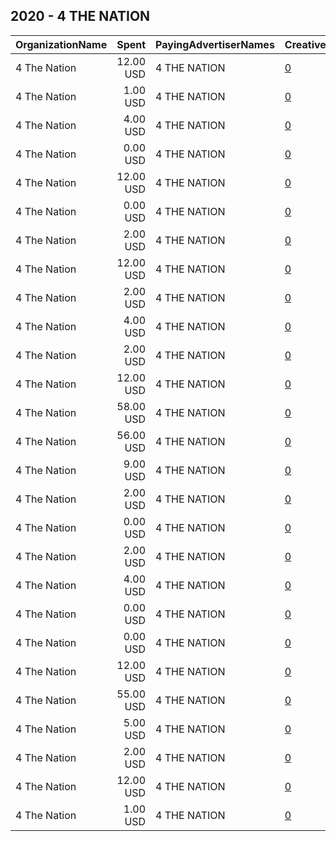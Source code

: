## 2020 - 4 THE NATION 
|OrganizationName|Spent|PayingAdvertiserNames|CreativeUrls|Impressions|Genders|AgeBrackets|CountryCodes|BillingAddresses|CandidateBallotInformation|
|:---|---:|:---|:---|---:|:---|:---|:---|:---|:---|
|4 The Nation|12.00 USD|4 THE NATION|[0](https://www.snap.com/political-ads/asset/e5c8f73d207b13cfb3747548cddb6e656332867e9d83df059c2bea26e7baa7e8?mediaType=mp4)|11,716|MALE||united states|US||
|4 The Nation|1.00 USD|4 THE NATION|[0](https://www.snap.com/political-ads/asset/e5c8f73d207b13cfb3747548cddb6e656332867e9d83df059c2bea26e7baa7e8?mediaType=mp4)|1,161|MALE||united states|US||
|4 The Nation|4.00 USD|4 THE NATION|[0](https://www.snap.com/political-ads/asset/e5c8f73d207b13cfb3747548cddb6e656332867e9d83df059c2bea26e7baa7e8?mediaType=mp4)|3,953|MALE||united states|US||
|4 The Nation|0.00 USD|4 THE NATION|[0](https://www.snap.com/political-ads/asset/56b18275e2c8986c0ff566864ad2404f2cfe272503bee29d5d80a0ddc4ca1e93?mediaType=mp4)|66|MALE||united states|US||
|4 The Nation|12.00 USD|4 THE NATION|[0](https://www.snap.com/political-ads/asset/e5c8f73d207b13cfb3747548cddb6e656332867e9d83df059c2bea26e7baa7e8?mediaType=mp4)|35,178|MALE|15+|united states|US||
|4 The Nation|0.00 USD|4 THE NATION|[0](https://www.snap.com/political-ads/asset/e5c8f73d207b13cfb3747548cddb6e656332867e9d83df059c2bea26e7baa7e8?mediaType=mp4)|498|MALE||united states|US||
|4 The Nation|2.00 USD|4 THE NATION|[0](https://www.snap.com/political-ads/asset/e5c8f73d207b13cfb3747548cddb6e656332867e9d83df059c2bea26e7baa7e8?mediaType=mp4)|2,610|MALE||united states|US||
|4 The Nation|12.00 USD|4 THE NATION|[0](https://www.snap.com/political-ads/asset/e5c8f73d207b13cfb3747548cddb6e656332867e9d83df059c2bea26e7baa7e8?mediaType=mp4)|38,082|MALE|15+|united states|US||
|4 The Nation|2.00 USD|4 THE NATION|[0](https://www.snap.com/political-ads/asset/e5c8f73d207b13cfb3747548cddb6e656332867e9d83df059c2bea26e7baa7e8?mediaType=mp4)|1,637|MALE||united states|US||
|4 The Nation|4.00 USD|4 THE NATION|[0](https://www.snap.com/political-ads/asset/e5c8f73d207b13cfb3747548cddb6e656332867e9d83df059c2bea26e7baa7e8?mediaType=mp4)|4,589|MALE||united states|US||
|4 The Nation|2.00 USD|4 THE NATION|[0](https://www.snap.com/political-ads/asset/e5c8f73d207b13cfb3747548cddb6e656332867e9d83df059c2bea26e7baa7e8?mediaType=mp4)|2,702|MALE||united states|US||
|4 The Nation|12.00 USD|4 THE NATION|[0](https://www.snap.com/political-ads/asset/e5c8f73d207b13cfb3747548cddb6e656332867e9d83df059c2bea26e7baa7e8?mediaType=mp4)|33,192|MALE|15+|united states|US||
|4 The Nation|58.00 USD|4 THE NATION|[0](https://www.snap.com/political-ads/asset/56b18275e2c8986c0ff566864ad2404f2cfe272503bee29d5d80a0ddc4ca1e93?mediaType=mp4)|54,701|||united states|US||
|4 The Nation|56.00 USD|4 THE NATION|[0](https://www.snap.com/political-ads/asset/56b18275e2c8986c0ff566864ad2404f2cfe272503bee29d5d80a0ddc4ca1e93?mediaType=mp4)|51,517|||united states|US||
|4 The Nation|9.00 USD|4 THE NATION|[0](https://www.snap.com/political-ads/asset/e5c8f73d207b13cfb3747548cddb6e656332867e9d83df059c2bea26e7baa7e8?mediaType=mp4)|8,575|MALE||united states|US||
|4 The Nation|2.00 USD|4 THE NATION|[0](https://www.snap.com/political-ads/asset/e5c8f73d207b13cfb3747548cddb6e656332867e9d83df059c2bea26e7baa7e8?mediaType=mp4)|2,602|MALE||united states|US||
|4 The Nation|0.00 USD|4 THE NATION|[0](https://www.snap.com/political-ads/asset/56b18275e2c8986c0ff566864ad2404f2cfe272503bee29d5d80a0ddc4ca1e93?mediaType=mp4)|42|MALE||united states|US||
|4 The Nation|2.00 USD|4 THE NATION|[0](https://www.snap.com/political-ads/asset/e5c8f73d207b13cfb3747548cddb6e656332867e9d83df059c2bea26e7baa7e8?mediaType=mp4)|1,969|MALE||united states|US||
|4 The Nation|4.00 USD|4 THE NATION|[0](https://www.snap.com/political-ads/asset/e5c8f73d207b13cfb3747548cddb6e656332867e9d83df059c2bea26e7baa7e8?mediaType=mp4)|2,101|MALE||united states|US||
|4 The Nation|0.00 USD|4 THE NATION|[0](https://www.snap.com/political-ads/asset/56b18275e2c8986c0ff566864ad2404f2cfe272503bee29d5d80a0ddc4ca1e93?mediaType=mp4)|61|MALE||united states|US||
|4 The Nation|0.00 USD|4 THE NATION|[0](https://www.snap.com/political-ads/asset/56b18275e2c8986c0ff566864ad2404f2cfe272503bee29d5d80a0ddc4ca1e93?mediaType=mp4)|42|MALE||united states|US||
|4 The Nation|12.00 USD|4 THE NATION|[0](https://www.snap.com/political-ads/asset/e5c8f73d207b13cfb3747548cddb6e656332867e9d83df059c2bea26e7baa7e8?mediaType=mp4)|24,879|MALE|15+|united states|US||
|4 The Nation|55.00 USD|4 THE NATION|[0](https://www.snap.com/political-ads/asset/56b18275e2c8986c0ff566864ad2404f2cfe272503bee29d5d80a0ddc4ca1e93?mediaType=mp4)|55,994|||united states|US||
|4 The Nation|5.00 USD|4 THE NATION|[0](https://www.snap.com/political-ads/asset/e5c8f73d207b13cfb3747548cddb6e656332867e9d83df059c2bea26e7baa7e8?mediaType=mp4)|5,074|MALE||united states|US||
|4 The Nation|2.00 USD|4 THE NATION|[0](https://www.snap.com/political-ads/asset/e5c8f73d207b13cfb3747548cddb6e656332867e9d83df059c2bea26e7baa7e8?mediaType=mp4)|1,987|MALE||united states|US||
|4 The Nation|12.00 USD|4 THE NATION|[0](https://www.snap.com/political-ads/asset/e5c8f73d207b13cfb3747548cddb6e656332867e9d83df059c2bea26e7baa7e8?mediaType=mp4)|31,847|MALE|15+|united states|US||
|4 The Nation|1.00 USD|4 THE NATION|[0](https://www.snap.com/political-ads/asset/e5c8f73d207b13cfb3747548cddb6e656332867e9d83df059c2bea26e7baa7e8?mediaType=mp4)|1,377|MALE||united states|US||
